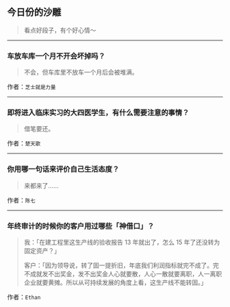 ## 今日份的沙雕

> 看点好段子，有个好心情～


 
---

### 车放车库一个月不开会坏掉吗？

> 不会，但车库里不放车一个月后会被堆满。


作者：`芝士就是力量`

---

### 即将进入临床实习的大四医学生，有什么需要注意的事情？

> 借笔要还。


作者：`楚天歌`

---

### 你用哪一句话来评价自己生活态度？

> 来都来了……


作者：`陈七`

---

### 年终审计的时候你的客户用过哪些「神借口」？

> 我：「在建工程里这生产线的验收报告 13 年就出了，怎么 15 年了还没转为固定资产？」
> 
> 客户：「因为领导说，转了固一提折旧，年底我们利润指标就完不成了。完不成就发不出奖金，发不出奖金人心就要散，人心一散就要离职，人一离职企业就要黄摊。所以从可持续发展的角度上看，这生产线不能转固。」


作者：`Ethan`